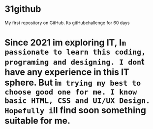 # 31github
My first repository on GitHub. Its gitHubchallenge for 60 days
# Since 2021 im exploring IT, I`m passionate to learn this coding, programing and designing. I don`t have any experience in this IT sphere. But i`m trying my best to choose good one for me. I know basic HTML, CSS and UI/UX Design. Hopefully i`ll find soon something suitable for me.
